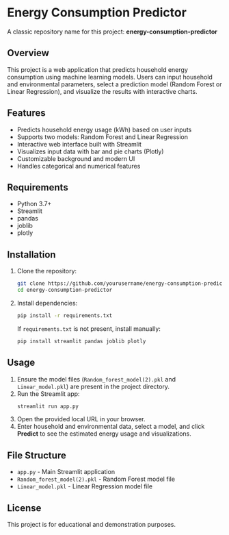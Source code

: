 # Energy Consumption Predictor

A classic repository name for this project: **energy-consumption-predictor**

## Overview

This project is a web application that predicts household energy consumption using machine learning models. Users can input household and environmental parameters, select a prediction model (Random Forest or Linear Regression), and visualize the results with interactive charts.

## Features
- Predicts household energy usage (kWh) based on user inputs
- Supports two models: Random Forest and Linear Regression
- Interactive web interface built with Streamlit
- Visualizes input data with bar and pie charts (Plotly)
- Customizable background and modern UI
- Handles categorical and numerical features

## Requirements
- Python 3.7+
- Streamlit
- pandas
- joblib
- plotly

## Installation
1. Clone the repository:
   ```bash
   git clone https://github.com/yourusername/energy-consumption-predictor.git
   cd energy-consumption-predictor
   ```
2. Install dependencies:
   ```bash
   pip install -r requirements.txt
   ```
   If `requirements.txt` is not present, install manually:
   ```bash
   pip install streamlit pandas joblib plotly
   ```

## Usage
1. Ensure the model files (`Random_forest_model(2).pkl` and `Linear_model.pkl`) are present in the project directory.
2. Run the Streamlit app:
   ```bash
   streamlit run app.py
   ```
3. Open the provided local URL in your browser.
4. Enter household and environmental data, select a model, and click **Predict** to see the estimated energy usage and visualizations.

## File Structure
- `app.py` - Main Streamlit application
- `Random_forest_model(2).pkl` - Random Forest model file
- `Linear_model.pkl` - Linear Regression model file

## License
This project is for educational and demonstration purposes.
